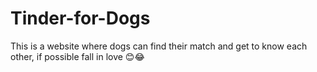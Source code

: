 # Tinder-for-Dogs
This is a website where dogs can find their match and get to know each other, if possible fall in love 😊😂
